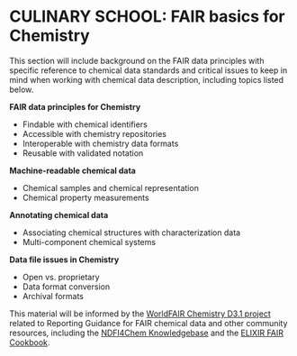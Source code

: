 # CULINARY SCHOOL: FAIR basics for Chemistry 

This section will include background on the FAIR data principles with specific reference to chemical data standards and critical issues to keep in mind when working with chemical data description, including topics listed below. 

**FAIR data principles for Chemistry**
* Findable with chemical identifiers
* Accessible with chemistry repositories 
* Interoperable with chemistry data formats 
* Reusable with validated notation  

**Machine-readable chemical data** 
* Chemical samples and chemical representation
* Chemical property measurements

**Annotating chemical data** 
* Associating chemical structures with characterization data 
* Multi-component chemical systems

**Data file issues in Chemistry**  
* Open vs. proprietary 
* Data format conversion 
* Archival formats   

This material will be informed by the [WorldFAIR Chemistry D3.1 project](https://iupac.org/project/2022-027-1-024) related to Reporting Guidance for FAIR chemical data and other community resources, including the [NDFI4Chem Knowledgebase](https://knowledgebase.nfdi4chem.de/knowledge_base/) and the [ELIXIR FAIR Cookbook](https://faircookbook.elixir-europe.org/). 
